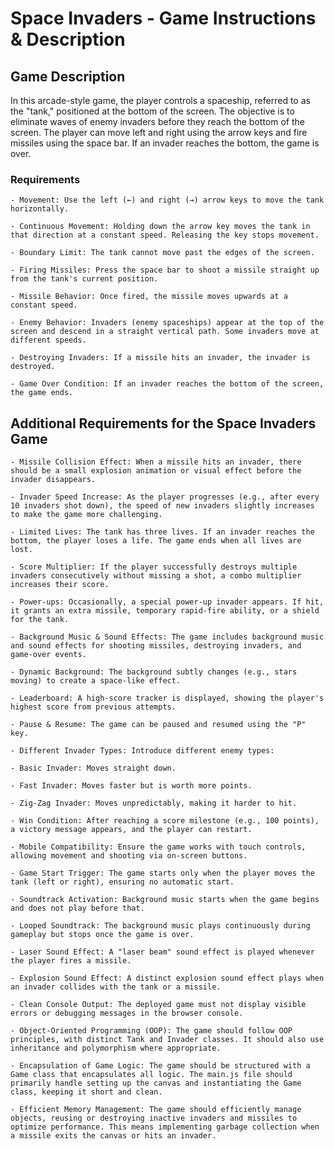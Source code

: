 # Space Invaders - Game Instructions & Description

## Game Description

In this arcade-style game, the player controls a spaceship, referred to as the "tank," positioned at the bottom of the screen. The objective is to eliminate waves of enemy invaders before they reach the bottom of the screen. The player can move left and right using the arrow keys and fire missiles using the space bar. If an invader reaches the bottom, the game is over.

### Requirements

    - Movement: Use the left (←) and right (→) arrow keys to move the tank horizontally.

    - Continuous Movement: Holding down the arrow key moves the tank in that direction at a constant speed. Releasing the key stops movement.

    - Boundary Limit: The tank cannot move past the edges of the screen.

    - Firing Missiles: Press the space bar to shoot a missile straight up from the tank's current position.

    - Missile Behavior: Once fired, the missile moves upwards at a constant speed.

    - Enemy Behavior: Invaders (enemy spaceships) appear at the top of the screen and descend in a straight vertical path. Some invaders move at different speeds.

    - Destroying Invaders: If a missile hits an invader, the invader is destroyed.

    - Game Over Condition: If an invader reaches the bottom of the screen, the game ends.


## Additional Requirements for the Space Invaders Game

    - Missile Collision Effect: When a missile hits an invader, there should be a small explosion animation or visual effect before the invader disappears.

    - Invader Speed Increase: As the player progresses (e.g., after every 10 invaders shot down), the speed of new invaders slightly increases to make the game more challenging.

    - Limited Lives: The tank has three lives. If an invader reaches the bottom, the player loses a life. The game ends when all lives are lost.

    - Score Multiplier: If the player successfully destroys multiple invaders consecutively without missing a shot, a combo multiplier increases their score.

    - Power-ups: Occasionally, a special power-up invader appears. If hit, it grants an extra missile, temporary rapid-fire ability, or a shield for the tank.

    - Background Music & Sound Effects: The game includes background music and sound effects for shooting missiles, destroying invaders, and game-over events.

    - Dynamic Background: The background subtly changes (e.g., stars moving) to create a space-like effect.

    - Leaderboard: A high-score tracker is displayed, showing the player's highest score from previous attempts.

    - Pause & Resume: The game can be paused and resumed using the "P" key.

    - Different Invader Types: Introduce different enemy types:

    - Basic Invader: Moves straight down.

    - Fast Invader: Moves faster but is worth more points.

    - Zig-Zag Invader: Moves unpredictably, making it harder to hit.

    - Win Condition: After reaching a score milestone (e.g., 100 points), a victory message appears, and the player can restart.

    - Mobile Compatibility: Ensure the game works with touch controls, allowing movement and shooting via on-screen buttons.

    - Game Start Trigger: The game starts only when the player moves the tank (left or right), ensuring no automatic start.

    - Soundtrack Activation: Background music starts when the game begins and does not play before that.

    - Looped Soundtrack: The background music plays continuously during gameplay but stops once the game is over.

    - Laser Sound Effect: A "laser beam" sound effect is played whenever the player fires a missile.

    - Explosion Sound Effect: A distinct explosion sound effect plays when an invader collides with the tank or a missile.

    - Clean Console Output: The deployed game must not display visible errors or debugging messages in the browser console.

    - Object-Oriented Programming (OOP): The game should follow OOP principles, with distinct Tank and Invader classes. It should also use inheritance and polymorphism where appropriate.

    - Encapsulation of Game Logic: The game should be structured with a Game class that encapsulates all logic. The main.js file should primarily handle setting up the canvas and instantiating the Game class, keeping it short and clean.

    - Efficient Memory Management: The game should efficiently manage objects, reusing or destroying inactive invaders and missiles to optimize performance. This means implementing garbage collection when a missile exits the canvas or hits an invader.